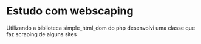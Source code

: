 # Estudo com webscaping

Utilizando a biblioteca simple_html_dom do php desenvolvi uma classe que faz scraping de alguns sites
